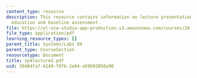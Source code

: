 ```yaml
---
content_type: resource
description: This resource contains information on lecture presentation on engineering
  education and baseline assessment.
file: https://ol-ocw-studio-app-production.s3.amazonaws.com/courses/16-01-unified-engineering-i-ii-iii-iv-fall-2005-spring-2006/30484fa74149f87b2e04a59602056a90_sp4lecture2.pdf
file_type: application/pdf
learning_resource_types: []
parent_title: Systems/Labs 04
parent_type: CourseSection
resourcetype: Document
title: sp4lecture2.pdf
uid: 30484fa7-4149-f87b-2e04-a59602056a90
---
```


